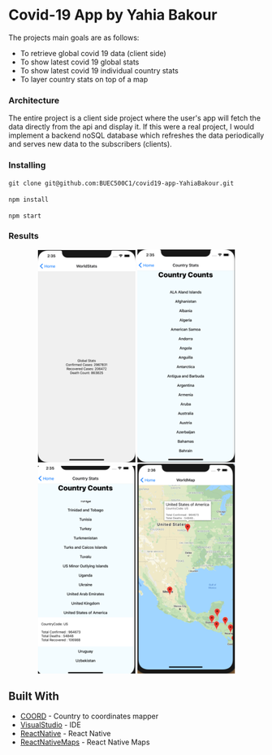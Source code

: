 # Covid-19 App by Yahia Bakour

The projects main goals are as follows:
- To retrieve global covid 19 data (client side)
- To show latest covid 19 global stats
- To show latest covid 19 individual country stats
- To layer country stats on top of a map

### Architecture

The entire project is a client side project where the user's app will fetch the data directly from the api and display it. If this were a real project, I would implement a backend noSQL database which refreshes the data periodically and serves new data to the subscribers (clients).


### Installing


```
git clone git@github.com:BUEC500C1/covid19-app-YahiaBakour.git

npm install 

npm start
```


### Results


<p float="left" align="center">
<img src="https://github.com/BUEC500C1/covid19-app-YahiaBakour/blob/master/images/main.png" width="192">
<img src="https://github.com/BUEC500C1/covid19-app-YahiaBakour/blob/master/images/list.png" width="192">
<img src="https://github.com/BUEC500C1/covid19-app-YahiaBakour/blob/master/images/list_us.png" width="192" >
<img src="https://github.com/BUEC500C1/covid19-app-YahiaBakour/blob/master/images/map.png" width="192">
</p>



## Built With

* [COORD](https://gist.github.com/sindresorhus/1341699) - Country to coordinates mapper
* [VisualStudio](https://code.visualstudio.com/) - IDE
* [ReactNative](https://reactnative.dev/) - React Native
* [ReactNativeMaps](https://github.com/react-native-community/react-native-maps
) - React Native Maps


